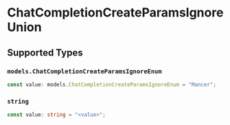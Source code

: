 # ChatCompletionCreateParamsIgnoreUnion


## Supported Types

### `models.ChatCompletionCreateParamsIgnoreEnum`

```typescript
const value: models.ChatCompletionCreateParamsIgnoreEnum = "Mancer";
```

### `string`

```typescript
const value: string = "<value>";
```

